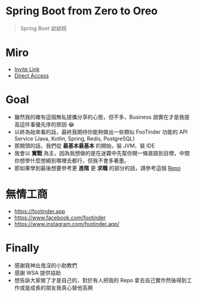 # Spring Boot from Zero to Oreo
> Spring Boot 幼幼班

# Miro
* [Invite Link](https://miro.com/welcomeonboard/cUlrOWN3VXZDb2lUUE5nNVdBZGNhT1pickNMTGF2eEhXV211VEJqREJlQVhwSENvR1BjOUxYajFnTEphQThyUnwzNDU4NzY0NTE1ODg5MzM0MzM4fDI=?share_link_id=316878638413)
* [Direct Access](https://miro.com/app/board/uXjVMLZjcL0=/)

# Goal
* 雖然我的確有這個無私提攜分享的心態，但不多，Business 說實在才是我提高這件事優先序的原因 😂
* 以終為始來看的話，最終我期待你能夠做出一些類似 FooTinder 功能的 API Service (Java, Kotlin, Spring, Redis, PostgreSQL)
* 那開頭的話，我們從 **最基本最基本** 的開始，裝 JVM、裝 IDE
* 我會以 **實戰** 為主，因為我想做的是在迷霧中先幫你開一條直路到目標，中間你想學什麼想繞到哪裡去都行，但我不會多著墨。
* 那如果學到最後想要參考更 **進階** 更 **求職** 的部分的話，請參考這個 [Repo](https://github.com/PureFuncInc/pure-backend-practice)

# 無情工商
* https://footinder.app
* https://www.facebook.com/footinder
* https://www.instagram.com/footinder.app/

# Finally
* 感謝我神出鬼沒的小助教們
* 感謝 WSA 提供協助
* 想告訴大家做了才是自己的，對於有人把我的 Repo 拿去自己實作然後得到工作或是成長的朋友我真心替他高興
